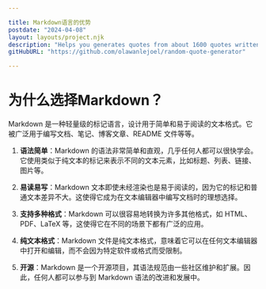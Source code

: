 ```yaml
---

title: Markdown语言的优势
postdate: "2024-04-08"
layout: layouts/project.njk
description: "Helps you generates quotes from about 1600 quotes written by different authors . Quotes are automatically copied to your clipboards."
gitHubURL: "https://github.com/olawanlejoel/random-quote-generator"

---
```

# 为什么选择Markdown？
Markdown 是一种轻量级的标记语言，设计用于简单和易于阅读的文本格式。它被广泛用于编写文档、笔记、博客文章、README 文件等等。

1. **语法简单**：Markdown 的语法非常简单和直观，几乎任何人都可以很快学会。它使用类似于纯文本的标记来表示不同的文本元素，比如标题、列表、链接、图片等。

2. **易读易写**：Markdown 文本即使未经渲染也是易于阅读的，因为它的标记和普通文本差异不大。这使得它成为在文本编辑器中编写文档时的理想选择。

3. **支持多种格式**：Markdown 可以很容易地转换为许多其他格式，如 HTML、PDF、LaTeX 等，这使得它在不同的场景下都有广泛的应用。

4. **纯文本格式**：Markdown 文件是纯文本格式，意味着它可以在任何文本编辑器中打开和编辑，而不会因为特定软件或格式而受限制。

5. **开源**：Markdown 是一个开源项目，其语法规范由一些社区维护和扩展。因此，任何人都可以参与到 Markdown 语法的改进和发展中。